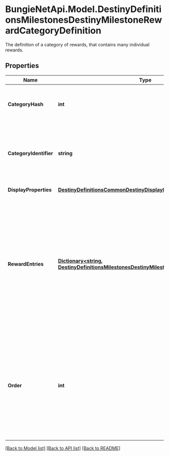 # BungieNetApi.Model.DestinyDefinitionsMilestonesDestinyMilestoneRewardCategoryDefinition
The definition of a category of rewards, that contains many individual rewards.
## Properties

Name | Type | Description | Notes
------------ | ------------- | ------------- | -------------
**CategoryHash** | **int** | Identifies the reward category. Only guaranteed unique within this specific component! | [optional] 
**CategoryIdentifier** | **string** | The string identifier for the category, if you want to use it for some end. Guaranteed unique within the specific component. | [optional] 
**DisplayProperties** | [**DestinyDefinitionsCommonDestinyDisplayPropertiesDefinition**](DestinyDefinitionsCommonDestinyDisplayPropertiesDefinition.md) | Hopefully this is obvious by now. | [optional] 
**RewardEntries** | [**Dictionary&lt;string, DestinyDefinitionsMilestonesDestinyMilestoneRewardEntryDefinition&gt;**](DestinyDefinitionsMilestonesDestinyMilestoneRewardEntryDefinition.md) | If this milestone can provide rewards, this will define the sets of rewards that can be earned, the conditions under which they can be acquired, internal data that we&#39;ll use at runtime to determine whether you&#39;ve already earned or redeemed this set of rewards, and the category that this reward should be placed under. | [optional] 
**Order** | **int** | If you want to use BNet&#39;s recommended order for rendering categories programmatically, use this value and compare it to other categories to determine the order in which they should be rendered. I don&#39;t feel great about putting this here, I won&#39;t lie. | [optional] 

[[Back to Model list]](../README.md#documentation-for-models) [[Back to API list]](../README.md#documentation-for-api-endpoints) [[Back to README]](../README.md)

